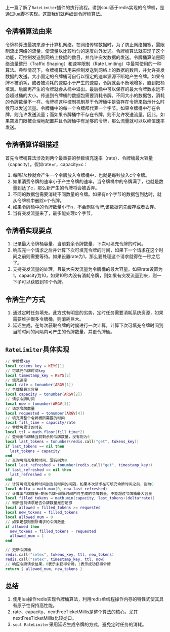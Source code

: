 上一篇了解了`RateLimiter`插件的执行流程。讲到soul基于redis实现的令牌桶，是通过lua脚本实现。这篇我们就再细谈令牌桶算法。

## 令牌桶算法由来

令牌桶算法最初来源于计算机网络。在网络传输数据时，为了防止网络拥塞，需限制流出网络的流量，使流量以比较均匀的速度向外发送。令牌桶算法就实现了这个功能，可控制发送到网络上数据的数目，并允许突发数据的发送。令牌桶算法是网络流量整形（Traffic Shaping）和速率限制（Rate Limiting）中最常使用的一种算法。典型情况下，令牌桶算法用来控制发送到网络上的数据的数目，并允许突发数据的发送。大小固定的令牌桶可自行以恒定的速率源源不断地产生令牌。如果令牌不被消耗，或者被消耗的速度小于产生的速度，令牌就会不断地增多，直到把桶填满。后面再产生的令牌就会从桶中溢出。最后桶中可以保存的最大令牌数永远不会超过桶的大小。传送到令牌桶的数据包需要消耗令牌。不同大小的数据包，消耗的令牌数量不一样。令牌桶这种控制机制基于令牌桶中是否存在令牌来指示什么时候可以发送流量。令牌桶中的每一个令牌都代表一个字节。如果令牌桶中存在令牌，则允许发送流量；而如果令牌桶中不存在令牌，则不允许发送流量。因此，如果突发门限被合理地配置并且令牌桶中有足够的令牌，那么流量就可以以峰值速率发送。

## 令牌桶算详细描述

首先令牌桶算法涉及到两个最重要的参数填充速率（rate）、令牌桶最大容量（capacity）。假如rate=r，capacity=c：

1. 每隔1/c秒就会产生一个令牌放入令牌桶中，也就是每秒放入c个令牌。
2. 如果消费令牌的速率小于产生令牌的速率，当令牌桶中的令牌满了，也就是数量到达了c，那么新产生的令牌将会被丢弃。
3. 不同的数据包需要消耗不同数量的令牌。如果有n个字节的数据包到达时，就从令牌桶中删除n个令牌。
4. 如果令牌桶中的令牌数量小于n，不会删除令牌,该数据包先缓存或者丢弃。
5. 当有突发流量来了，最多能处理c个字节。

## 令牌桶实现要点

1. 记录最大令牌桶容量、当前剩余令牌数量、下次可填充令牌的时间。
2. 响应完一个请求之后并计算下次可填充令牌的时间，如果下一个请求在这个时间之前则需要等待。如果设置rate为1，那么要处理这个请求就得在一秒之后了。
3. 支持突发流量的处理，且最大突发流量为令牌桶的最大容量。如果rate设置为1，capacity为10，如果10秒内没有消耗令牌，则如果有突发流量到来，则一下子可以获取到10个令牌。

## 令牌生产方式

1. 通过定时任务填充。此方式有明显的劣势，定时任务需要消耗系统资源，如果需要维护很多令牌桶，则消耗巨大。
2. 延迟生成。在每次获取令牌的时候进行一次计算，计算下次可填充令牌时间到当前时间的间隔内可产生的令牌数量，并更令牌桶。

## `RateLimiter`具体实现

```lua
// 令牌桶key
local tokens_key = KEYS[1]
// 可填充令牌时间key
local timestamp_key = KEYS[2]
// 填充速率
local rate = tonumber(ARGV[1])
// 令牌桶最大容量
local capacity = tonumber(ARGV[2])
// 请求令牌时间
local now = tonumber(ARGV[3])
// 请求令牌数量
local requested = tonumber(ARGV[4])
// 填充满整个令牌桶所需要的时间
local fill_time = capacity/rate
// 令牌可累计的时长
local ttl = math.floor(fill_time*2)
// 查询出令牌桶当前剩余的令牌数量，没有则为0
local last_tokens = tonumber(redis.call("get", tokens_key))
if last_tokens == nil then
  last_tokens = capacity
end
// 查询可填充令牌时间，没有则为0
local last_refreshed = tonumber(redis.call("get", timestamp_key))
if last_refreshed == nil then
  last_refreshed = 0
end
// 计算可填充令牌时间到当前时间的间隔，如果本次请求在可填充令牌时间之前，则为0
local delta = math.max(0, now-last_refreshed)
// 计算出令牌数量=剩余令牌+间隔时间内可生成的令牌数量，不能超过令牌桶最大容量
local filled_tokens = math.min(capacity, last_tokens+(delta*rate))
// 判断当前请求是否令牌数量是否足够
local allowed = filled_tokens >= requested
local new_tokens = filled_tokens
local allowed_num = 0
// 如果足够则删除请求的令牌数量
if allowed then
  new_tokens = filled_tokens - requested
  allowed_num = 1
end

// 更新令牌桶
redis.call("setex", tokens_key, ttl, new_tokens)
redis.call("setex", timestamp_key, ttl, now)
// 响应令牌请求结果，0表示未获得令牌，1表示成功获得令牌
return { allowed_num, new_tokens }
```

## 总结

1. 使用lua操作redis实现令牌桶算法，利用redis单线程操作内存的特性式使其具有原子性保持高性能。
2. rate、capacity、nextFreeTicketMillis是整个算法的核心。尤其nextFreeTicketMillis比较拗口。
3. `soul RateLimiter`采用延迟生成令牌的方式，避免定时任务的消耗。